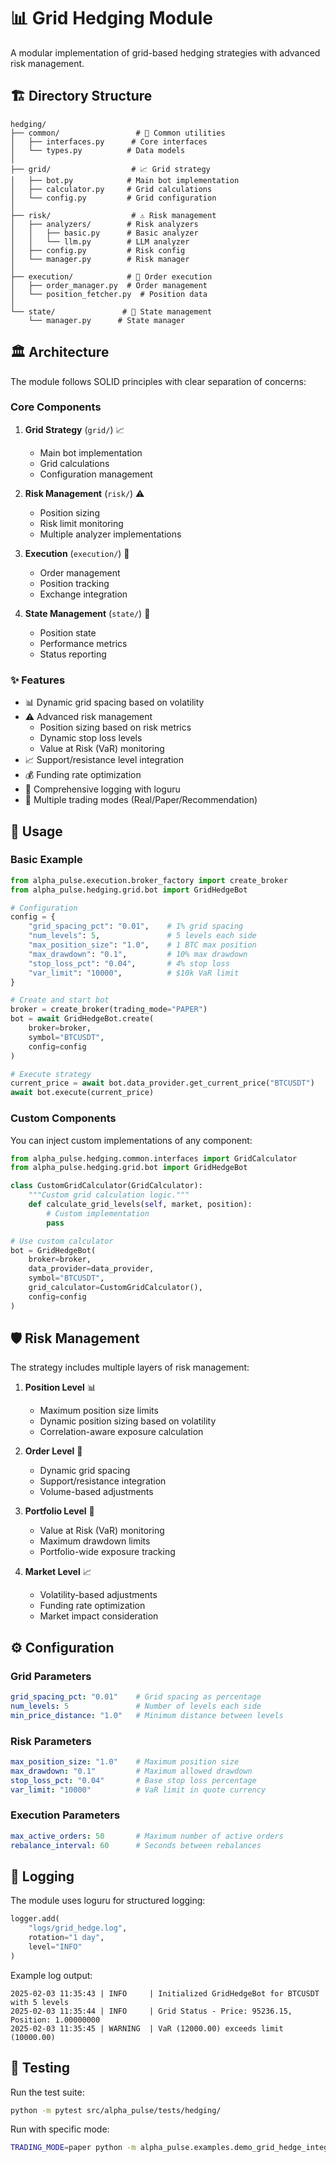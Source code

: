 # 📊 Grid Hedging Module

A modular implementation of grid-based hedging strategies with advanced risk management.

## 🏗️ Directory Structure

```
hedging/
├── common/                 # 🔧 Common utilities
│   ├── interfaces.py      # Core interfaces
│   └── types.py          # Data models
│
├── grid/                  # 📈 Grid strategy
│   ├── bot.py            # Main bot implementation
│   ├── calculator.py     # Grid calculations
│   └── config.py         # Grid configuration
│
├── risk/                  # ⚠️ Risk management
│   ├── analyzers/        # Risk analyzers
│   │   ├── basic.py      # Basic analyzer
│   │   └── llm.py        # LLM analyzer
│   ├── config.py         # Risk config
│   └── manager.py        # Risk manager
│
├── execution/            # 🔄 Order execution
│   ├── order_manager.py  # Order management
│   └── position_fetcher.py  # Position data
│
└── state/               # 📝 State management
    └── manager.py      # State manager
```

## 🏛️ Architecture

The module follows SOLID principles with clear separation of concerns:

### Core Components

1. **Grid Strategy** (`grid/`) 📈
   - Main bot implementation
   - Grid calculations
   - Configuration management

2. **Risk Management** (`risk/`) ⚠️
   - Position sizing
   - Risk limit monitoring
   - Multiple analyzer implementations

3. **Execution** (`execution/`) 🔄
   - Order management
   - Position tracking
   - Exchange integration

4. **State Management** (`state/`) 📝
   - Position state
   - Performance metrics
   - Status reporting

### ✨ Features

- 📊 Dynamic grid spacing based on volatility
- ⚠️ Advanced risk management
  * Position sizing based on risk metrics
  * Dynamic stop loss levels
  * Value at Risk (VaR) monitoring
- 📈 Support/resistance level integration
- 💰 Funding rate optimization
- 📝 Comprehensive logging with loguru
- 🔄 Multiple trading modes (Real/Paper/Recommendation)

## 🚀 Usage

### Basic Example

```python
from alpha_pulse.execution.broker_factory import create_broker
from alpha_pulse.hedging.grid.bot import GridHedgeBot

# Configuration
config = {
    "grid_spacing_pct": "0.01",    # 1% grid spacing
    "num_levels": 5,               # 5 levels each side
    "max_position_size": "1.0",    # 1 BTC max position
    "max_drawdown": "0.1",         # 10% max drawdown
    "stop_loss_pct": "0.04",       # 4% stop loss
    "var_limit": "10000",          # $10k VaR limit
}

# Create and start bot
broker = create_broker(trading_mode="PAPER")
bot = await GridHedgeBot.create(
    broker=broker,
    symbol="BTCUSDT",
    config=config
)

# Execute strategy
current_price = await bot.data_provider.get_current_price("BTCUSDT")
await bot.execute(current_price)
```

### Custom Components

You can inject custom implementations of any component:

```python
from alpha_pulse.hedging.common.interfaces import GridCalculator
from alpha_pulse.hedging.grid.bot import GridHedgeBot

class CustomGridCalculator(GridCalculator):
    """Custom grid calculation logic."""
    def calculate_grid_levels(self, market, position):
        # Custom implementation
        pass

# Use custom calculator
bot = GridHedgeBot(
    broker=broker,
    data_provider=data_provider,
    symbol="BTCUSDT",
    grid_calculator=CustomGridCalculator(),
    config=config
)
```

## 🛡️ Risk Management

The strategy includes multiple layers of risk management:

1. **Position Level** 📊
   - Maximum position size limits
   - Dynamic position sizing based on volatility
   - Correlation-aware exposure calculation

2. **Order Level** 🔄
   - Dynamic grid spacing
   - Support/resistance integration
   - Volume-based adjustments

3. **Portfolio Level** 💼
   - Value at Risk (VaR) monitoring
   - Maximum drawdown limits
   - Portfolio-wide exposure tracking

4. **Market Level** 📈
   - Volatility-based adjustments
   - Funding rate optimization
   - Market impact consideration

## ⚙️ Configuration

### Grid Parameters

```yaml
grid_spacing_pct: "0.01"    # Grid spacing as percentage
num_levels: 5               # Number of levels each side
min_price_distance: "1.0"   # Minimum distance between levels
```

### Risk Parameters

```yaml
max_position_size: "1.0"    # Maximum position size
max_drawdown: "0.1"         # Maximum allowed drawdown
stop_loss_pct: "0.04"       # Base stop loss percentage
var_limit: "10000"          # VaR limit in quote currency
```

### Execution Parameters

```yaml
max_active_orders: 50       # Maximum number of active orders
rebalance_interval: 60      # Seconds between rebalances
```

## 📝 Logging

The module uses loguru for structured logging:

```python
logger.add(
    "logs/grid_hedge.log",
    rotation="1 day",
    level="INFO"
)
```

Example log output:
```
2025-02-03 11:35:43 | INFO     | Initialized GridHedgeBot for BTCUSDT with 5 levels
2025-02-03 11:35:44 | INFO     | Grid Status - Price: 95236.15, Position: 1.00000000
2025-02-03 11:35:45 | WARNING  | VaR (12000.00) exceeds limit (10000.00)
```

## 🧪 Testing

Run the test suite:
```bash
python -m pytest src/alpha_pulse/tests/hedging/
```

Run with specific mode:
```bash
TRADING_MODE=paper python -m alpha_pulse.examples.demo_grid_hedge_integration